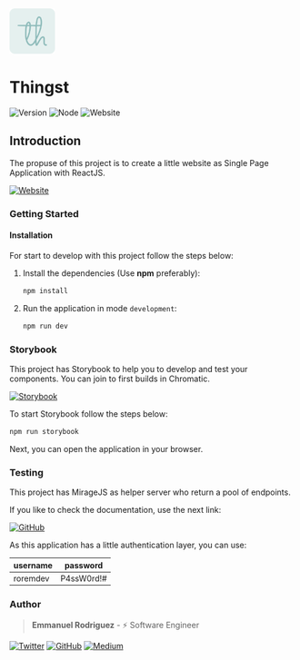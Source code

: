 <img src="./src/assets/favicon.svg" alt="Logo" width="80" height="80" />

# Thingst

![Version](https://img.shields.io/badge/version-0.0.0-EBCB8B?style=for-the-badge&logo=node.js&logoColor=EBCB8B)
![Node](https://img.shields.io/badge/v14.X-ECEFF4?style=for-the-badge&logo=Node.js)
![Website](https://img.shields.io/badge/supported-A7C9E6?style=for-the-badge&logo=Typescript)

## Introduction

The propuse of this project is to create a little website as Single Page Application with ReactJS.

[![Website](https://img.shields.io/badge/Website-ECEFF4?style=for-the-badge&logo=iCloud&logoColor=2E3440)]()

### Getting Started

#### Installation

For start to develop with this project follow the steps below:

1. Install the dependencies (Use **npm** preferably):

   ```bash
   npm install
   ```

2. Run the application in mode `development`:

   ```bash
   npm run dev
   ```

### Storybook

This project has Storybook to help you to develop and test your components. You can join to first builds in Chromatic.

[![Storybook](https://img.shields.io/badge/Storybook-ECEFF4?style=for-the-badge&logo=storybook&logoColor=ff4685)]()

To start Storybook follow the steps below:

```bash
npm run storybook
```

Next, you can open the application in your browser.

### Testing

This project has MirageJS as helper server who return a pool of endpoints.

If you like to check the documentation, use the next link:

[![GitHub](https://img.shields.io/badge/GitHub-ECEFF4?style=for-the-badge&logo=GitHub&logoColor=2E3440)]()

As this application has a little authentication layer, you can use:

| username | password   |
| -------- | ---------- |
| roremdev | P4ssW0rd!# |

### Author

> **Emmanuel Rodriguez** - ⚡️ Software Engineer

[![Twitter](https://img.shields.io/badge/Twitter-ECEFF4?style=for-the-badge&logo=Twitter)](https://twitter.com/roremDev)
[![GitHub](https://img.shields.io/badge/GitHub-ECEFF4?style=for-the-badge&logo=GitHub&logoColor=2E3440)](https://github.com/roremdev)
[![Medium](https://img.shields.io/badge/Medium-ECEFF4?style=for-the-badge&logo=Medium&logoColor=2E3440)](https://medium.com/@roremDev)
